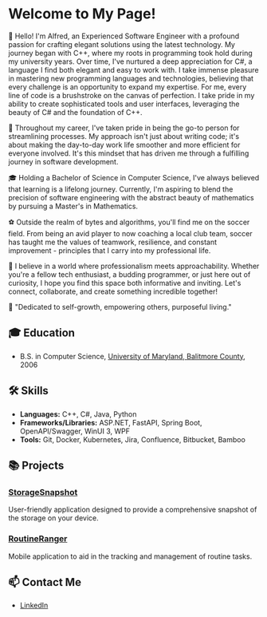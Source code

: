 # Welcome to My Page!

👋 Hello! I'm Alfred, an Experienced Software Engineer with a profound passion for crafting elegant solutions using the latest technology. My journey began with C++, where my roots in programming took hold during my university years. Over time, I've nurtured a deep appreciation for C#, a language I find both elegant and easy to work with. I take immense pleasure in mastering new programming languages and technologies, believing that every challenge is an opportunity to expand my expertise. For me, every line of code is a brushstroke on the canvas of perfection. I take pride in my ability to create sophisticated tools and user interfaces, leveraging the beauty of C# and the foundation of C++.

🚀 Throughout my career, I've taken pride in being the go-to person for streamlining processes. My approach isn't just about writing code; it's about making the day-to-day work life smoother and more efficient for everyone involved. It's this mindset that has driven me through a fulfilling journey in software development.

🎓 Holding a Bachelor of Science in Computer Science, I've always believed that learning is a lifelong journey. Currently, I'm aspiring to blend the precision of software engineering with the abstract beauty of mathematics by pursuing a Master's in Mathematics.

⚽ Outside the realm of bytes and algorithms, you'll find me on the soccer field. From being an avid player to now coaching a local club team, soccer has taught me the values of teamwork, resilience, and constant improvement - principles that I carry into my professional life.

🤝 I believe in a world where professionalism meets approachability. Whether you're a fellow tech enthusiast, a budding programmer, or just here out of curiosity, I hope you find this space both informative and inviting. Let's connect, collaborate, and create something incredible together!

🌟 "Dedicated to self-growth, empowering others, purposeful living."

## 🎓 Education

- B.S. in Computer Science, [University of Maryland, Balitmore County](https://umbc.edu/), 2006

## 🛠 Skills

- **Languages:** C++, C#, Java, Python
- **Frameworks/Libraries:** ASP.NET, FastAPI, Spring Boot, OpenAPI/Swagger, WinUI 3, WPF
- **Tools:** Git, Docker, Kubernetes, Jira, Confluence, Bitbucket, Bamboo

## 📚 Projects

### [StorageSnapshot](https://github.com/alfredhunt/StorageSnapshot)
User-friendly application designed to provide a comprehensive snapshot of the storage on your device.

### [RoutineRanger](https://github.com/alfredhunt/RoutineRanger)
Mobile application to aid in the tracking and management of routine tasks.

## 📫 Contact Me

- [LinkedIn](https://www.linkedin.com/in/alfredhunt/)

